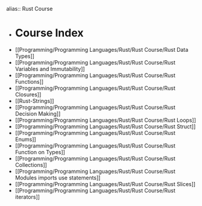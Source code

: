 alias:: Rust Course

- # Course Index
- [[Programming/Programming Languages/Rust/Rust Course/Rust Data Types]]
- [[Programming/Programming Languages/Rust/Rust Course/Rust Variables and Immutability]]
- [[Programming/Programming Languages/Rust/Rust Course/Rust Functions]]
- [[Programming/Programming Languages/Rust/Rust Course/Rust Closures]]
- [[Rust-Strings]]
- [[Programming/Programming Languages/Rust/Rust Course/Rust Decision Making]]
- [[Programming/Programming Languages/Rust/Rust Course/Rust Loops]]
- [[Programming/Programming Languages/Rust/Rust Course/Rust Struct]]
- [[Programming/Programming Languages/Rust/Rust Course/Rust Enums]]
- [[Programming/Programming Languages/Rust/Rust Course/Rust Function on Types]]
- [[Programming/Programming Languages/Rust/Rust Course/Rust Collections]]
- [[Programming/Programming Languages/Rust/Rust Course/Rust Modules imports use statements]]
- [[Programming/Programming Languages/Rust/Rust Course/Rust Slices]]
- [[Programming/Programming Languages/Rust/Rust Course/Rust iterators]]